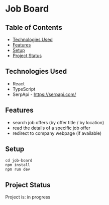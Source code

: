 # Job Board

## Table of Contents

- [Technologies Used](#technologies-used)
- [Features](#features)
- [Setup](#setup)
- [Project Status](#project-status)

## Technologies Used

- React
- TypeScript
- SerpApi - https://serpapi.com/

## Features

- search job offers (by offer title / by location)
- read the details of a specific job offer
- redirect to company webpage (if available)

## Setup

    cd job-board
    npm install
    npm run dev

## Project Status

Project is: in progress
